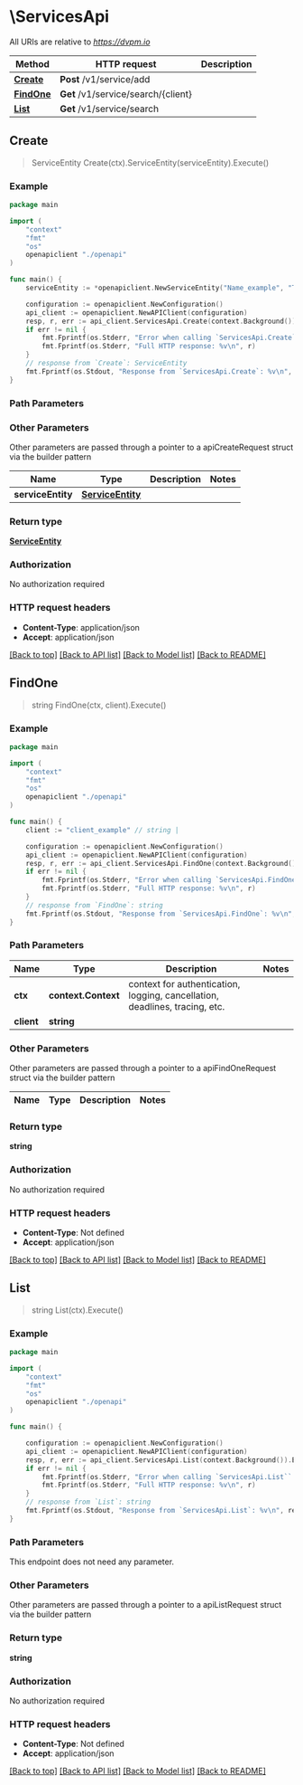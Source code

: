 # \ServicesApi

All URIs are relative to *https://dvpm.io*

Method | HTTP request | Description
------------- | ------------- | -------------
[**Create**](ServicesApi.md#Create) | **Post** /v1/service/add | 
[**FindOne**](ServicesApi.md#FindOne) | **Get** /v1/service/search/{client} | 
[**List**](ServicesApi.md#List) | **Get** /v1/service/search | 



## Create

> ServiceEntity Create(ctx).ServiceEntity(serviceEntity).Execute()



### Example

```go
package main

import (
    "context"
    "fmt"
    "os"
    openapiclient "./openapi"
)

func main() {
    serviceEntity := *openapiclient.NewServiceEntity("Name_example", "Type_example", "Cost_example", float32(123), float32(123), false) // ServiceEntity | 

    configuration := openapiclient.NewConfiguration()
    api_client := openapiclient.NewAPIClient(configuration)
    resp, r, err := api_client.ServicesApi.Create(context.Background()).ServiceEntity(serviceEntity).Execute()
    if err != nil {
        fmt.Fprintf(os.Stderr, "Error when calling `ServicesApi.Create``: %v\n", err)
        fmt.Fprintf(os.Stderr, "Full HTTP response: %v\n", r)
    }
    // response from `Create`: ServiceEntity
    fmt.Fprintf(os.Stdout, "Response from `ServicesApi.Create`: %v\n", resp)
}
```

### Path Parameters



### Other Parameters

Other parameters are passed through a pointer to a apiCreateRequest struct via the builder pattern


Name | Type | Description  | Notes
------------- | ------------- | ------------- | -------------
 **serviceEntity** | [**ServiceEntity**](ServiceEntity.md) |  | 

### Return type

[**ServiceEntity**](ServiceEntity.md)

### Authorization

No authorization required

### HTTP request headers

- **Content-Type**: application/json
- **Accept**: application/json

[[Back to top]](#) [[Back to API list]](../README.md#documentation-for-api-endpoints)
[[Back to Model list]](../README.md#documentation-for-models)
[[Back to README]](../README.md)


## FindOne

> string FindOne(ctx, client).Execute()



### Example

```go
package main

import (
    "context"
    "fmt"
    "os"
    openapiclient "./openapi"
)

func main() {
    client := "client_example" // string | 

    configuration := openapiclient.NewConfiguration()
    api_client := openapiclient.NewAPIClient(configuration)
    resp, r, err := api_client.ServicesApi.FindOne(context.Background(), client).Execute()
    if err != nil {
        fmt.Fprintf(os.Stderr, "Error when calling `ServicesApi.FindOne``: %v\n", err)
        fmt.Fprintf(os.Stderr, "Full HTTP response: %v\n", r)
    }
    // response from `FindOne`: string
    fmt.Fprintf(os.Stdout, "Response from `ServicesApi.FindOne`: %v\n", resp)
}
```

### Path Parameters


Name | Type | Description  | Notes
------------- | ------------- | ------------- | -------------
**ctx** | **context.Context** | context for authentication, logging, cancellation, deadlines, tracing, etc.
**client** | **string** |  | 

### Other Parameters

Other parameters are passed through a pointer to a apiFindOneRequest struct via the builder pattern


Name | Type | Description  | Notes
------------- | ------------- | ------------- | -------------


### Return type

**string**

### Authorization

No authorization required

### HTTP request headers

- **Content-Type**: Not defined
- **Accept**: application/json

[[Back to top]](#) [[Back to API list]](../README.md#documentation-for-api-endpoints)
[[Back to Model list]](../README.md#documentation-for-models)
[[Back to README]](../README.md)


## List

> string List(ctx).Execute()



### Example

```go
package main

import (
    "context"
    "fmt"
    "os"
    openapiclient "./openapi"
)

func main() {

    configuration := openapiclient.NewConfiguration()
    api_client := openapiclient.NewAPIClient(configuration)
    resp, r, err := api_client.ServicesApi.List(context.Background()).Execute()
    if err != nil {
        fmt.Fprintf(os.Stderr, "Error when calling `ServicesApi.List``: %v\n", err)
        fmt.Fprintf(os.Stderr, "Full HTTP response: %v\n", r)
    }
    // response from `List`: string
    fmt.Fprintf(os.Stdout, "Response from `ServicesApi.List`: %v\n", resp)
}
```

### Path Parameters

This endpoint does not need any parameter.

### Other Parameters

Other parameters are passed through a pointer to a apiListRequest struct via the builder pattern


### Return type

**string**

### Authorization

No authorization required

### HTTP request headers

- **Content-Type**: Not defined
- **Accept**: application/json

[[Back to top]](#) [[Back to API list]](../README.md#documentation-for-api-endpoints)
[[Back to Model list]](../README.md#documentation-for-models)
[[Back to README]](../README.md)

